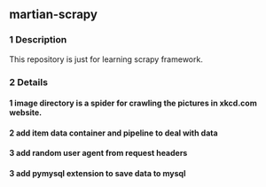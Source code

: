 ## martian-scrapy
### 1 Description
This repository is just for learning scrapy framework.<br>
### 2 Details
#### 1 image directory is a spider for crawling the pictures in xkcd.com website.
#### 2 add item data container and pipeline to deal with data
#### 3 add random user agent from request headers
#### 3 add pymysql extension to save data to mysql 
